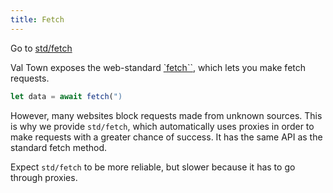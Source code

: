 ```yaml
---
title: Fetch
---
```


Go to [std/fetch](https://www.val.town/v/std/fetch)

Val Town exposes the web-standard
[`fetch``](https://developer.mozilla.org/en-US/docs/Web/API/Fetch_API), which
lets you make fetch requests. 

```ts
let data = await fetch(")
```


However, many websites block requests made from
unknown sources. This is why we provide `std/fetch`, which automatically uses
proxies in order to make requests with a greater chance of success. It has the
same API as the standard fetch method.

Expect `std/fetch` to be more reliable, but slower because it has to go through proxies.
